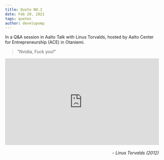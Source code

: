 ```yaml
---
title: Quote NO.2
date: Feb 20, 2021
tags: quotes
author: developomp
---
```


In a Q&A session in Aalto Talk with Linus Torvalds, hosted by Aalto Center for Entrepreneurship (ACE) in Otaniemi.

> "Nvidia, Fuck you!"

<div style="padding: 56.25% 0px 0px; position: relative;"><iframe src="https://www.youtube.com/embed/MShbP3OpASA?cc_load_policy=1&end=3005&iv_load_policy=3&rel=0&start=2993" frameborder="0" allow="accelerometer; autoplay; encrypted-media; gyroscope; picture-in-picture" allowfullscreen scrolling="no"  style="position: absolute; top: 0px; left: 0px; width: 100%; height: 100%;"></iframe></div>
<br>

<div style="text-align: right"> <i>- Linus Torvalds (2012)</i> </div>
